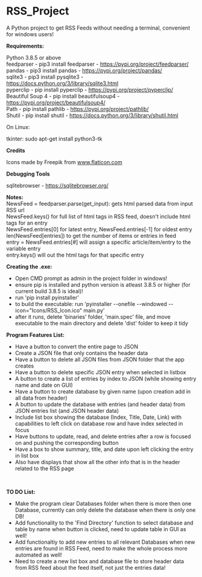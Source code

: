 # RSS_Project
 A Python project to get RSS Feeds without needing a terminal, convenient for windows users!

 <b>Requirements:</b> <br />
 
 Python 3.8.5 or above <br />
 feedparser - pip3 install feedparser - https://pypi.org/project/feedparser/<br />
 pandas - pip3 install pandas - https://pypi.org/project/pandas/<br />
 sqlite3 - pip3 install pysqlite3 - https://docs.python.org/3/library/sqlite3.html<br />
 pyperclip - pip install pyperclip - https://pypi.org/project/pyperclip/<br />
 Beautiful Soup 4 - pip install beautifulsoup4 - https://pypi.org/project/beautifulsoup4/<br />
 Path - pip install pathlib - https://pypi.org/project/pathlib/<br />
 Shutil - pip install shutil - https://docs.python.org/3/library/shutil.html<br />
 
 On Linux:
 
 tkinter: sudo apt-get install python3-tk

 <b>Credits</b><br />

 Icons made by Freepik from www.flaticon.com<br />

 <b>Debugging Tools</b><br />
 
 sqlitebrowser - https://sqlitebrowser.org/<br />

 <b>Notes: </b><br />
 NewsFeed = feedparser.parse(get_input): gets html parsed data from input RSS url<br />
 NewsFeed.keys() for full list of html tags in RSS feed, doesn't include html tags for an entry <br />
 NewsFeed.entries[0] for latest entry, NewsFeed.entries[-1] for oldest entry<br />
 len(NewsFeed[entries]) to get the number of items or entries in feed<br />
 entry = NewsFeed.entries[#] will assign a specific article/item/entry to the variable entry<br />
 entry.keys() will out the html tags for that specific entry<br />

 <b>Creating the .exe:</b><br />
 - Open CMD prompt as admin in the project folder in windows!
 - ensure pip is installed and python version is atleast 3.8.5 or higher (for current build 3.8.5 is ideal)!
 - run 'pip install pyinstaller'
 - to build the executable: run 'pyinstaller --onefile --windowed --icon="Icons/RSS_Icon.ico" main.py'
 - after it runs, delete 'binaries' folder, 'main.spec' file, and move executable to the main directory and delete 'dist' folder to keep it tidy
 
 <b>Program Features List:</b><br />
 <ul>
  <li> Have a button to convert the entire page to JSON </li>
  <li> Create a JSON file that only contains the header data </li>
  <li> Have a button to delete all JSON files from JSON folder that the app creates</li>
  <li> Have a button to delete specific JSON entry when selected in listbox</li>
  <li> A button to create a list of entries by index to JSON (while showing entry name and date on GUI) </li>
  <li> Have a button to create database by given name (upon creation add in all data from header) </li>
  <li> A button to update the database with entries (and header data) from JSON entries list (and JSON header data) </li>
  <li> Include list box showing the database (Index, Title, Date, Link) with capabilities to left click on database row and have index selected in focus </li>
  <li> Have buttons to update, read, and delete entries after a row is focused on and pushing the corresponding button </li>
  <li> Have a box to show summary, title, and date upon left clicking the entry in list box </li>
  <li> Also have displays that show all the other info that is in the header related to the RSS page </li>
 </ul><br />

 <b>TO DO List:</b><br />
 <ul>
  <li> Make the program clear Databases folder when there is more then one Database, currently can only delete the database when there is only one DB! </li>
  <li> Add functionality to the 'Find Directory' function to select database and table by name when button is clicked, need to update table in GUI as well! </li>
  <li> Add functionaltiy to add new entries to all relevant Databases when new entries are found in RSS Feed, need to make the whole process more automated as well! </li>
  <li> Need to create a new list box and database file to store header data from RSS feed about the feed itself, not just the entries data! </li>
 </ul><br />

